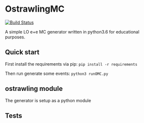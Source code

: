 # OstrawlingMC
[![Build Status](https://travis-ci.org/JacobRawling/OstrawlingMC.svg?branch=master)](https://travis-ci.org/JacobRawling/OstrawlingMC)

A simple LO e+e MC generator written in python3.6 for educational purposes. 


## Quick start

First install the requirements via pip:
    ```pip install -r requirements```

Then run generate some events:
    ```python3 runOMC.py```

## ostrawling module

The generator is setup as a python module 

## Tests 

